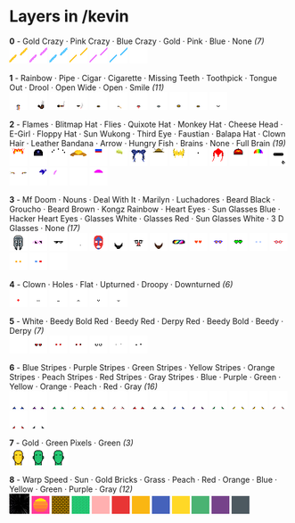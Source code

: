 # Layers in /kevin

**0** -  Gold Crazy · Pink Crazy · Blue Crazy · Gold · Pink · Blue · None  _(7)_ <br>
![](0_0.gif "0 - Gold Crazy") 
![](0_1.gif "1 - Pink Crazy") 
![](0_2.gif "2 - Blue Crazy") 
![](0_3.gif "3 - Gold") 
![](0_4.gif "4 - Pink") 
![](0_5.gif "5 - Blue") 
![](0_6.png "6 - None") 


**1** -  Rainbow · Pipe · Cigar · Cigarette · Missing Teeth · Toothpick · Tongue Out · Drool · Open Wide · Open · Smile  _(11)_ <br>
![](1_0.gif "0 - Rainbow") 
![](1_1.gif "1 - Pipe") 
![](1_2.gif "2 - Cigar") 
![](1_3.gif "3 - Cigarette") 
![](1_4.gif "4 - Missing Teeth") 
![](1_5.gif "5 - Toothpick") 
![](1_6.gif "6 - Tongue Out") 
![](1_7.gif "7 - Drool") 
![](1_8.gif "8 - Open Wide") 
![](1_9.gif "9 - Open") 
![](1_10.gif "10 - Smile") 


**2** -  Flames · Blitmap Hat · Flies · Quixote Hat · Monkey Hat · Cheese Head · E-Girl · Floppy Hat · Sun Wukong · Third Eye · Faustian · Balapa Hat · Clown Hair · Leather Bandana · Arrow · Hungry Fish · Brains · None · Full Brain  _(19)_ <br>
![](2_0.gif "0 - Flames") 
![](2_1.gif "1 - Blitmap Hat") 
![](2_2.gif "2 - Flies") 
![](2_3.gif "3 - Quixote Hat") 
![](2_4.gif "4 - Monkey Hat") 
![](2_5.gif "5 - Cheese Head") 
![](2_6.gif "6 - E-Girl") 
![](2_7.gif "7 - Floppy Hat") 
![](2_8.gif "8 - Sun Wukong") 
![](2_9.gif "9 - Third Eye") 
![](2_10.gif "10 - Faustian") 
![](2_11.gif "11 - Balapa Hat") 
![](2_12.gif "12 - Clown Hair") 
![](2_13.gif "13 - Leather Bandana") 
![](2_14.gif "14 - Arrow") 
![](2_15.gif "15 - Hungry Fish") 
![](2_16.png "16 - Brains") 
![](2_17.png "17 - None") 
![](2_18.gif "18 - Full Brain") 


**3** -  Mf Doom · Nouns · Deal With It · Marilyn · Luchadores · Beard Black · Groucho · Beard Brown · Kongz Rainbow · Heart Eyes · Sun Glasses Blue · Hacker Heart Eyes · Glasses White · Glasses Red · Sun Glasses White · 3 D Glasses · None  _(17)_ <br>
![](3_0.png "0 - Mf Doom") 
![](3_1.png "1 - Nouns") 
![](3_2.png "2 - Deal With It") 
![](3_3.png "3 - Marilyn") 
![](3_4.png "4 - Luchadores") 
![](3_5.png "5 - Beard Black") 
![](3_6.png "6 - Groucho") 
![](3_7.png "7 - Beard Brown") 
![](3_8.png "8 - Kongz Rainbow") 
![](3_9.png "9 - Heart Eyes") 
![](3_10.png "10 - Sun Glasses Blue") 
![](3_11.png "11 - Hacker Heart Eyes") 
![](3_12.png "12 - Glasses White") 
![](3_13.png "13 - Glasses Red") 
![](3_14.png "14 - Sun Glasses White") 
![](3_15.png "15 - 3 D Glasses") 
![](3_16.png "16 - None") 


**4** -  Clown · Holes · Flat · Upturned · Droopy · Downturned  _(6)_ <br>
![](4_0.png "0 - Clown") 
![](4_1.png "1 - Holes") 
![](4_2.png "2 - Flat") 
![](4_3.png "3 - Upturned") 
![](4_4.png "4 - Droopy") 
![](4_5.png "5 - Downturned") 


**5** -  White · Beedy Bold Red · Beedy Red · Derpy Red · Beedy Bold · Beedy · Derpy  _(7)_ <br>
![](5_0.png "0 - White") 
![](5_1.png "1 - Beedy Bold Red") 
![](5_2.png "2 - Beedy Red") 
![](5_3.png "3 - Derpy Red") 
![](5_4.png "4 - Beedy Bold") 
![](5_5.png "5 - Beedy") 
![](5_6.png "6 - Derpy") 


**6** -  Blue Stripes · Purple Stripes · Green Stripes · Yellow Stripes · Orange Stripes · Peach Stripes · Red Stripes · Gray Stripes · Blue · Purple · Green · Yellow · Orange · Peach · Red · Gray  _(16)_ <br>
![](6_0.png "0 - Blue Stripes") 
![](6_1.png "1 - Purple Stripes") 
![](6_2.png "2 - Green Stripes") 
![](6_3.png "3 - Yellow Stripes") 
![](6_4.png "4 - Orange Stripes") 
![](6_5.png "5 - Peach Stripes") 
![](6_6.png "6 - Red Stripes") 
![](6_7.png "7 - Gray Stripes") 
![](6_8.png "8 - Blue") 
![](6_9.png "9 - Purple") 
![](6_10.png "10 - Green") 
![](6_11.png "11 - Yellow") 
![](6_12.png "12 - Orange") 
![](6_13.png "13 - Peach") 
![](6_14.png "14 - Red") 
![](6_15.png "15 - Gray") 


**7** -  Gold · Green Pixels · Green  _(3)_ <br>
![](7_0.png "0 - Gold") 
![](7_1.png "1 - Green Pixels") 
![](7_2.png "2 - Green") 


**8** -  Warp Speed · Sun · Gold Bricks · Grass · Peach · Red · Orange · Blue · Yellow · Green · Purple · Gray  _(12)_ <br>
![](8_0.gif "0 - Warp Speed") 
![](8_1.png "1 - Sun") 
![](8_2.png "2 - Gold Bricks") 
![](8_3.png "3 - Grass") 
![](8_4.png "4 - Peach") 
![](8_5.png "5 - Red") 
![](8_6.png "6 - Orange") 
![](8_7.png "7 - Blue") 
![](8_8.png "8 - Yellow") 
![](8_9.png "9 - Green") 
![](8_10.png "10 - Purple") 
![](8_11.png "11 - Gray") 


